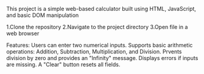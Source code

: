 This project is a simple web-based calculator built using HTML, JavaScript, and basic DOM manipulation

1.Clone the repository
2.Navigate to the project directory
3.Open file in a web browser 

Features:
Users can enter two numerical inputs.
Supports basic arithmetic operations: Addition, Subtraction, Multiplication, and Division.
Prvents division by zero and provides an "Infinity" message.
Displays errors if inputs are missing.
A "Clear" button resets all fields.